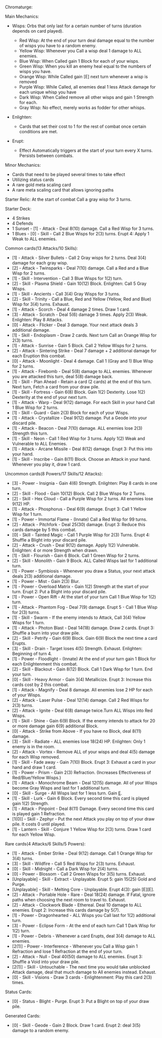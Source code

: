 Chromaturge:


Main Mechanics:

* Wisps: Orbs that only last for a certain number of turns (duration depends on card played).
   * Red Wisp: At the end of your turn deal damage equal to the number of wisps you have to a random enemy.
   * Yellow Wisp: Whenever you Call a wisp deal 1 damage to ALL enemies.
   * Blue Wisp: When Called gain 1 Block for each of your wisps.
   * Green Wisp: When you kill an enemy heal equal to the numbers of wisps you have.
   * Orange Wisp: While Called gain [E] next turn whenever a wisp is removed
   * Purple Wisp: While Called, all enemies deal 1 less Attack damage for each unique whisp you have
   * Dark Wisp: When Called remove all other wisps and gain 1 Strength for each.
   * Gray Wisp: No effect, merely works as fodder for other whisps.

* Enlighten:
   * Cards that set their cost to 1 for the rest of combat once certain conditions are met.

* Erupt:
   * Effect Automatically triggers at the start of your turn every X turns. Persists between combats.


Minor Mechanics:

* Cards that need to be played several times to take effect
* Utilizing status cards
* A rare gold meta scaling card
* A rare meta scaling card that allows ignoring paths

Starter Relic: At the start of combat Call a gray wisp for 3 turns.


Starter Deck:

* 4 Strikes
* 4 Defends
* 1 Sunset - [1] - Attack - Deal 8(10) damage. Call a Red Wisp for 3 turns.
* 1 Blues - [0] - Skill - Call 2 Blue Wisps for 2(3) turns. Erupt 4: Apply 1 Weak to ALL enemies. 


Common cards(13 Attacks/10 Skills):

* [1] - Attack - Silver Bullets - Call 2 Gray wisps for 2 turns. Deal 3(4) damage for each gray wisp.
* [2] - Attack - Twinsparks - Deal 7(10) damage. Call a Red and a Blue Wisp for 2 turns.
* [1] - Skill - Intervention - Call 3 Blue Wisps for 1(2) turn.
* [2] - Skill - Plasma Shield - Gain 10(12) Block. Enlighten: Call 5 Gray Wisps.
* [1] - Skill - Ancients - Call 3(4) Gray Wisps for 3 turns.
* [2] - Skill - Trinity - Call a Blue, Red and Yellow (Yellow, Red and Blue) Wisp for 3(4) turns. Exhaust.
* [1] - Attack - Scorch - Deal 4 damage 2 times. Draw 1 card.
* [3] - Attack - Scratch - Deal 5(6) damage 3 times. Apply 2(3) Weak. Enlighten: Play 8 Attacks.
* [0] - Attack - Flicker - Deal 3 damage. Your next attack deals 3 additional damage.
* [1] - Skill - Endoplasm - Draw 2 cards. Next turn Call an Orange Wisp for 2(3) turns.
* [1] - Attack - Sunrise - Gain 5 Block. Call 2 Yellow Wisps for 2 turns.
* [2] - Attack - Sintering Strike - Deal 7 damage + 2 additional damage for each Eruption this combat.
* [0] - Attack - Moonlight - Deal 4 damage. Call 1 (Gray and 1) Blue Wisp for 2 turns.
* [1] - Attack - Firebomb - Deal 5(8) damage to ALL enemies. Whenever you are attacked this turn, deal 5(8) damage back.
* [1] - Skill - Plan Ahead - Retain a card (2 cards) at the end of this turn. Next turn, Fetch a card from your draw pile.
* [1] - Skill - Fortress - Gain 6(8) Block. Gain 1(2) Dexterity. Lose 1(2) Dexterity at the end of your next turn.
* [1] - Attack - Warp - Deal 9(12) damage. For each Skill in your hand Call 1 Blue Wisp for 2 turns.
* [1] - Skill - Guard - Gain 2(3) Block for each of your Wisps.
* [1] - Attack - Crystallize - Deal 9(12) damage. Put a Geode into your discard pile.
* [1] - Attack - Beacon - Deal 7(10) damage. ALL enemies lose 2(3) Strength this turn.
* [1] - Skill - Neon - Call 1 Red Wisp for 3 turns. Apply 1(2) Weak and Vulnerable to ALL Enemies.
* [1] - Attack - Arcane Missile - Deal 8(12) damage. Erupt 3: Put this into your hand.
* [1] - Skill - Inscribe - Gain 8(11) Block. Choose an Attack in your hand. Whenever you play it, draw 1 card.


Uncommon cards(8 Powers/17 Skills/12 Attacks):

* [3] - Power - Insignia - Gain 4(6) Strength. Enlighten: Play 8 cards in one turn.
* [2] - Skill - Flood - Gain 10(12) Block. Call 2 Blue Wisps for 2 Turns.
* [2] - Skill - Hex Cloud - Call a Purple Wisp for 2 turns. All enemies lose 9(12) HP.
* [1] - Attack - Phosphorus - Deal 6(9) damage. Erupt 3: Call 1 Yellow Wisp for 1 turn.
* [1] - Power - Immortal Flame - (Innate) Call a Red Wisp for 99 turns.
* [2] - Attack - Pitchfork - Deal 25(30) damage. Erupt 3: Reduce this cards damage by 5 this combat.
* [0] - Skill - Tainted Magic - Call 1 Purple Wisp for 2(3) Turns. Erupt 4: Shuffle a Blight into your discard pile.
* [2] - Attack -  Crush - Deal 9(12) damage. Apply 1(2) Vulnerable. Enlighten: 4 or more Strength when drawn.
* [1] - Skill - Flourish - Gain 6 Block. Call 1 Green Wisp for 2 turns.
* [2] - Skill - Monolith - Gain 9 Block. ALL Called Wisps last for 1 additional turn.
* [1] - Power - Symbiosis  - Whenever you draw a Status, your next attack deals 2(3) additional damage. 
* [1] - Power - Mist - Gain 2(3) Blur. 
* [1] - Power - Overload Matrix - Gain 1(2) Strength at the start of your turn. Erupt 2: Put a Blight into your discard pile.
* [1] - Power - Open Rift - At the start of your turn Call 1 Blue Wisp for 1(2) turn.
* [1] - Attack - Phantom Fog - Deal 7(9) damage. Erupt 5 - Call 1 Blue Wisp for 2(3) turns. 
* [1] - Skill - Swarm - If the enemy intends to Attack, Call 3(4) Yellow Wisps for 1 turn.
* [1] - Attack - Photon Blast - Deal 14(18) damage. Draw 2 cards. Erupt 3: Shuffle a burn into your draw pile.
* [2] - Skill - Petrify - Gain 6(9) Block. Gain 6(9) Block the next time a card Erupts.
* [3] - Skill - Drain - Target loses 4(5) Strength. Exhaust. Enlighten: Beginning of turn 4.
* [1] - Power - Floodlight - (Innate) At the end of your turn gain 1 Block for each Enlightenment this combat.
* [2] - Skill - Blackout - Gain 8(12) Block. Call 1 Dark Wisp for 1 turn. End your turn. 
* [0] - Skill - Heavy Armor - Gain 3(4) Metallicize. Erupt 3: Increase this cards cost by 2 this combat.
* [1] - Attack - Magnify - Deal 8 damage. All enemies lose 2 HP for each of your Wisps.
* [2] - Attack - Laser Pulse - Deal 12(14) damage. Call 2 Red Wisps for 2(3) turns.
* [2] - Attack - Ignite - Deal 6(8) damage twice.Turn ALL Wisps into Red Wisps. 
* [1] - Skill - Shine - Gain 6(9) Block. If the enemy intends to attack for 20 or more damage gain 6(9) additional Block.
* [0] - Attack - Strike from Above - If you have no Block, deal 8(11) damage.
* [3] - Skill - Radiate - ALL enemies lose 18(24) HP. Enlighten: Only 1 enemy is in the room.
* [2] - Attack - Vortex - Remove ALL of your wisps and deal 4(5) damage for each Wisp removed.
* [1] - Skill - Fade away - Gain 7(10) Block. Erupt 3: Exhaust a card in your hand and draw 1 card.
* [1] - Power - Prism - Gain 2(3) Refraction. (Increases Effectiveness of Red/Blue/Yellow Wisps.)
* [1] - Attack - Monochrome Beam - Deal 12(15) damage. All of your Wisps become Gray Wisps and last for 1 additional turn.
* [0] - Skill - Surge - All Wisps last for 1 less turn. Gain [E](E).
* [1] - Skill - Lurk - Gain 6 Block. Every second time this card is played gain 1(2) Strength.
* [1] - Attack - Pinpoint - Deal 8(11) Damage. Every second time this card is played gain 1 Refraction.
* [1(0)] - Skill - Zephyr - Put the next Attack you play on top of your draw pile. It costs 0 until played.
* [1] - Lantern - Skill - Conjure 1 Yellow Wisp for 2(3) turns. Draw 1 card for each Yellow Wisp.


Rare cards(4 Attacks/6 Skills/5 Powers):

* [1] - Attack - Ember Strike - Deal 9(12) damage. Call 1 Orange Wisp for 3(4) turns.
* [3] - Skill - Wildfire - Call 5 Red Wisps for 2(3) turns. Exhaust.
* [0] - Skill - Midnight - Call a Dark Wisp for 2(4) turns.
* [0] - Power - Blossom - Call 2 Green Wisps for 3(5) turns. Exhaust.
* [Unplayable] - Skill - Extract - Unplayable. Erupt 5: gain 15(25) Gold and Purge.
* [Unplayable] - Skill - Melting Core - Unplayable. Erupt 4(3): gain  [E][E].
* [2] - Attack - Portable Hole - Rare - Deal 18(24) damage. If Fatal, ignore paths when choosing the next room to travel to. Exhaust.
* [2] - Attack - Clockwork Blade - Ethereal. Deal 10 damage to ALL enemies. Erupt 2: Increase this cards damage by 5(7).
* [1] - Power - Dragonhearted - ALL Wisps you Call last for 1(2) additional turn.
* [3] - Power - Eclipse Form - At the end of each turn Call 1 Dark Wisp for 1(2) turn. 
* [1] - Power - Debris - Whenever a card Erupts, deal 3(4) damage to ALL enemies.
* [2(1)] - Power - Interference - Whenever you Call a Wisp gain 1 Refraction and lose 1 Refraction at the end of your turn.
* [2] - Attack - Null  - Deal 40(50) damage to ALL enemies. Erupt 3: Shuffle a Void into your draw pile. 
* [2(1)] - Skill - Untouchable - The next time you would take unblocked Attack damage, deal that much damage to All enemies instead. Exhaust.
* [0] - Skill - Visions - Draw 3 cards - Enlightenment: Play this card 2(3) times.


Status Cards:

* [0] - Status - Blight - Purge. Erupt 3: Put a Blight on top of your draw pile.


Generated Cards:

* [0] - Skill - Geode - Gain 2 Block. Draw 1 card. Erupt 2: deal 3(5) damage to a random enemy.
